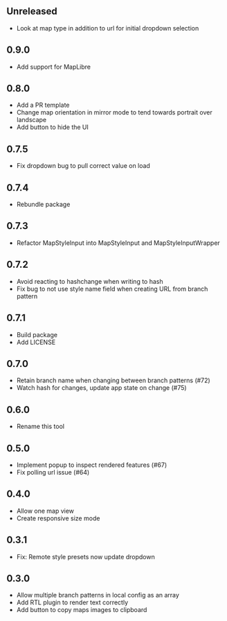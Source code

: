 ## Unreleased

- Look at map type in addition to url for initial dropdown selection

## 0.9.0

- Add support for MapLibre

## 0.8.0

- Add a PR template
- Change map orientation in mirror mode to tend towards portrait over landscape
- Add button to hide the UI

## 0.7.5

- Fix dropdown bug to pull correct value on load

## 0.7.4

- Rebundle package

## 0.7.3

- Refactor MapStyleInput into MapStyleInput and MapStyleInputWrapper

## 0.7.2

- Avoid reacting to hashchange when writing to hash
- Fix bug to not use style name field when creating URL from branch pattern

## 0.7.1

- Build package
- Add LICENSE

## 0.7.0

- Retain branch name when changing between branch patterns (#72)
- Watch hash for changes, update app state on change (#75)

## 0.6.0

- Rename this tool

## 0.5.0

- Implement popup to inspect rendered features (#67)
- Fix polling url issue (#64)

## 0.4.0

- Allow one map view
- Create responsive size mode

## 0.3.1

- Fix: Remote style presets now update dropdown

## 0.3.0

- Allow multiple branch patterns in local config as an array
- Add RTL plugin to render text correctly
- Add button to copy maps images to clipboard
